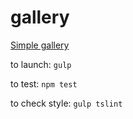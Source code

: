 # gallery
[Simple gallery](https://fiery-phoenix.github.io/gallery)

to launch: `gulp`

to test: `npm test`

to check style:  `gulp tslint`
